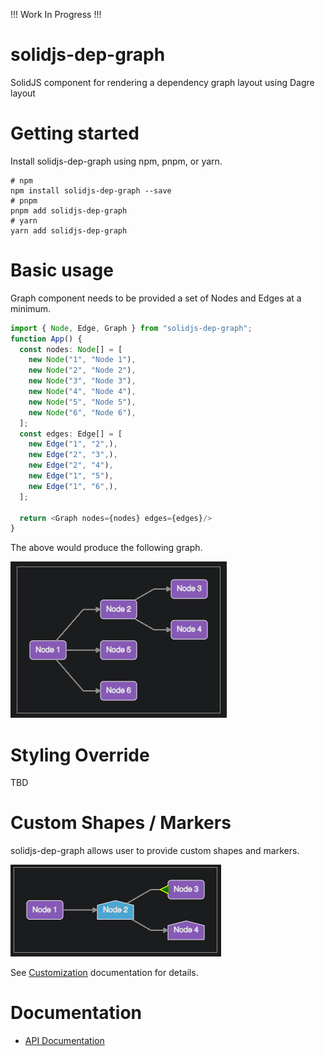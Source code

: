 !!! Work In Progress !!!

# solidjs-dep-graph

SolidJS component for rendering a dependency graph layout using Dagre layout

# Getting started

Install solidjs-dep-graph using npm, pnpm, or yarn.

```
# npm
npm install solidjs-dep-graph --save
# pnpm
pnpm add solidjs-dep-graph
# yarn
yarn add solidjs-dep-graph
```

# Basic usage

Graph component needs to be provided a set of Nodes and Edges at a minimum.

```typescript
import { Node, Edge, Graph } from "solidjs-dep-graph";
function App() {
  const nodes: Node[] = [
    new Node("1", "Node 1"),
    new Node("2", "Node 2"),
    new Node("3", "Node 3"),
    new Node("4", "Node 4"),
    new Node("5", "Node 5"),
    new Node("6", "Node 6"),
  ];
  const edges: Edge[] = [
    new Edge("1", "2",),
    new Edge("2", "3",),
    new Edge("2", "4"),
    new Edge("1", "5"),
    new Edge("1", "6",),
  ];

  return <Graph nodes={nodes} edges={edges}/>
}
```
The above would produce the following graph.

![Basic Example Image](./docs/img/basic_example.png)

# Styling Override
TBD

# Custom Shapes / Markers
solidjs-dep-graph allows user to provide custom shapes and markers.

![Custom Example Image](./docs/img/custom_example.png)

See [Customization](./docs/custom.md) documentation for details.

# Documentation
* [API Documentation](./docs/api.md)
